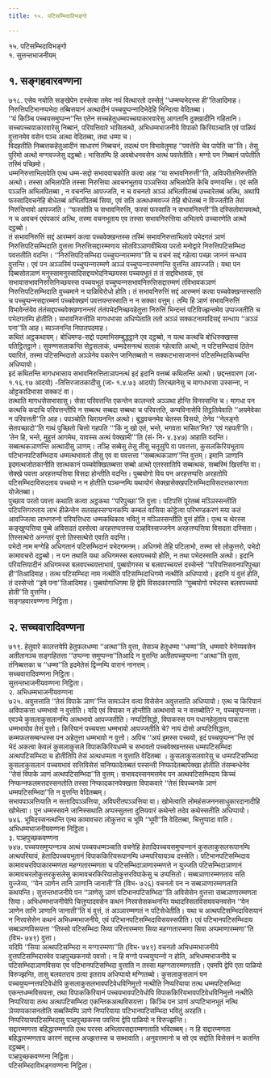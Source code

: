 ```yaml
---
title: १५. पटिसम्भिदाविभङ्गो

---
```

१५. पटिसम्भिदाविभङ्गो  
१. सुत्तन्तभाजनीयम्  


## १. सङ्गहवारवण्णना

७१८. एसेव नयोति सङ्खेपेन दस्सेत्वा तमेव नयं वित्थारतो दस्सेतुं ‘‘धम्मप्पभेदस्स ही’’तिआदिमाह। निरुत्तिपटिभानप्पभेदा तब्बिसयानं अत्थादीनं पच्‍चयुप्पन्‍नादिभेदेहि भिन्दित्वा वेदितब्बा।  
‘‘यं किञ्‍चि पच्‍चयसमुप्पन्‍न’’न्ति एतेन सच्‍चहेतुधम्मपच्‍चयाकारवारेसु आगतानि दुक्खादीनि गहितानि। सच्‍चपच्‍चयाकारवारेसु निब्बानं, परियत्तिवारे भासितत्थो, अभिधम्मभाजनीये विपाको किरियञ्‍चाति एवं पाळियं वुत्तानमेव वसेन पञ्‍च अत्था वेदितब्बा, तथा धम्मा च।  
विदहतीति निब्बत्तकहेतुआदीनं साधारणं निब्बचनं, तदत्थं पन विभावेतुमाह ‘‘पवत्तेति चेव पापेति चा’’ति। तेसु पुरिमो अत्थो मग्गवज्‍जेसु दट्ठब्बो। भासितम्पि हि अवबोधनवसेन अत्थं पवत्तेतीति। मग्गो पन निब्बानं पापेतीति तस्मिं पच्छिमो।  
धम्मनिरुत्ताभिलापेति एत्थ धम्म-सद्दो सभाववाचकोति कत्वा आह ‘‘या सभावनिरुत्ती’’ति, अविपरीतनिरुत्तीति अत्थो। तस्सा अभिलापेति तस्सा निरुत्तिया अवचनभूताय पञ्‍ञत्तिया अभिलापेति केचि वण्णयन्ति। एवं सति पञ्‍ञत्ति अभिलपितब्बा , न वचनन्ति आपज्‍जति, न च वचनतो अञ्‍ञं अभिलपितब्बं उच्‍चारेतब्बं अत्थि, अथापि फस्सादिवचनेहि बोधेतब्बं अभिलपितब्बं सिया, एवं सति अत्थधम्मवज्‍जं तेहि बोधेतब्बं न विज्‍जतीति तेसं निरुत्तिभावो आपज्‍जति। ‘‘फस्सोति च सभावनिरुत्ति, फस्सं फस्साति न सभावनिरुत्ती’’ति दस्सितोवायमत्थो, न च अवचनं एवंपकारं अत्थि, तस्मा वचनभूताय एव तस्सा सभावनिरुत्तिया अभिलापे उच्‍चारणेति अत्थो दट्ठब्बो।  
तं सभावनिरुत्तिं सद्दं आरम्मणं कत्वा पच्‍चवेक्खन्तस्स तस्मिं सभावनिरुत्ताभिलापे पभेदगतं ञाणं निरुत्तिपटिसम्भिदाति वुत्तत्ता निरुत्तिसद्दारम्मणाय सोतविञ्‍ञाणवीथिया परतो मनोद्वारे निरुत्तिपटिसम्भिदा पवत्ततीति वदन्ति। ‘‘निरुत्तिपटिसम्भिदा पच्‍चुप्पन्‍नारम्मणा’’ति च वचनं सद्दं गहेत्वा पच्छा जाननं सन्धाय वुत्तन्ति। एवं पन अञ्‍ञस्मिं पच्‍चुप्पन्‍नारम्मणे अञ्‍ञं पच्‍चुप्पन्‍नारम्मणन्ति वुत्तन्ति आपज्‍जति। यथा पन दिब्बसोतञाणं मनुस्सामनुस्सादिसद्दप्पभेदनिच्छयस्स पच्‍चयभूतं तं तं सद्दविभावकं, एवं सभावासभावनिरुत्तिनिच्छयस्स पच्‍चयभूतं पच्‍चुप्पन्‍नसभावनिरुत्तिसद्दारम्मणं तंविभावकञाणं निरुत्तिपटिसम्भिदाति वुच्‍चमाने न पाळिविरोधो होति। तं सभावनिरुत्तिं सद्दं आरम्मणं कत्वा पच्‍चवेक्खन्तस्साति च पच्‍चुप्पन्‍नसद्दारम्मणं पच्‍चवेक्खणं पवत्तयन्तस्साति न न सक्‍का वत्तुम्। तम्पि हि ञाणं सभावनिरुत्तिं विभावेन्तंयेव तंतंसद्दपच्‍चवेक्खणानन्तरं तंतंपभेदनिच्छयहेतुत्ता निरुत्तिं भिन्दन्तं पटिविज्झन्तमेव उप्पज्‍जतीति च पभेदगतम्पि होतीति। सभावनिरुत्तीति मागधभासा अधिप्पेताति ततो अञ्‍ञं सक्‍कटनामादिसद्दं सन्धाय ‘‘अञ्‍ञं पना’’ति आह। ब्यञ्‍जनन्ति निपातपदमाह।  
कथितं अट्ठकथायम्। बोधिमण्ड-सद्दो पठमाभिसम्बुद्धट्ठाने एव दट्ठब्बो, न यत्थ कत्थचि बोधिरुक्खस्स पतिट्ठितट्ठाने। सुवण्णसलाकन्ति सेट्ठसलाकं, धम्मदेसनत्थं सलाकं गहेत्वाति अत्थो, न पटिसम्भिदायं ठितेन पवारितं, तस्मा पटिसम्भिदातो अञ्‍ञेनेव पकारेन जानितब्बतो न सक्‍कटभासाजाननं पटिसम्भिदाकिच्‍चन्ति अधिप्पायो।  
इदं कथितन्ति मागधभासाय सभावनिरुत्तिताञापनत्थं इदं इदानि वत्तब्बं कथितन्ति अत्थो। छद्दन्तवारण (जा॰ १.१६.९७ आदयो) -तित्तिरजातकादीसु (जा॰ १.४.७३ आदयो) तिरच्छानेसु च मागधभासा उस्सन्‍ना, न ओट्टकादिभासा सक्‍कटं वा।  
तत्थाति मागधसेसभासासु। सेसा परिवत्तन्ति एकन्तेन कालन्तरे अञ्‍ञथा होन्ति विनस्सन्ति च। मागधा पन कत्थचि कदाचि परिवत्तन्तीपि न सब्बत्थ सब्बदा सब्बथा च परिवत्तति, कप्पविनासेपि तिट्ठतियेवाति ‘‘अयमेवेका न परिवत्तती’’ति आह। पपञ्‍चोति चिरायनन्ति अत्थो। बुद्धवचनमेव चेतस्स विसयो, तेनेव ‘‘नेलङ्गो सेतपच्छादो’’ति गाथं पुच्छितो चित्तो गहपति ‘‘‘किं नु खो एतं, भन्ते, भगवता भासित’न्ति? ‘एवं गहपती’ति। ‘तेन हि, भन्ते, मुहुत्तं आगमेथ, यावस्स अत्थं पेक्खामी’’’ति (सं॰ नि॰ ४.३४७) आहाति वदन्ति।  
सब्बत्थकञाणन्ति अत्थादीसु ञाणम्। तञ्हि सब्बेसु तेसु तीसु चतूसुपि वा पवत्तत्ता, कुसलकिरियभूताय पटिभानपटिसम्भिदाय धम्मत्थभावतो तीसु एव वा पवत्तत्ता ‘‘सब्बत्थकञाण’’न्ति वुत्तम्। इमानि ञाणानि इदमत्थजोतकानीति सात्थकानं पच्‍चवेक्खितब्बत्ता सब्बो अत्थो एतस्सातिपि सब्बत्थकं, सब्बस्मिं खित्तन्ति वा। सेक्खे पवत्ता अरहत्तप्पत्तिया विसदा होन्तीति वदन्ति। पुब्बयोगो विय पन अरहत्तप्पत्ति अरहतोपि पटिसम्भिदाविसदताय पच्‍चयो न न होतीति पञ्‍चन्‍नम्पि यथायोगं सेक्खासेक्खपटिसम्भिदाविसदत्तकारणता योजेतब्बा।  
पुच्छाय परतो पवत्ता कथाति कत्वा अट्ठकथा ‘‘परिपुच्छा’’ति वुत्ता। पटिपत्तिं पूरेतब्बं मञ्‍ञिस्सन्तीति पटिपत्तिगरुताय लाभं हीळेन्तेन सतसहस्सग्घनकम्पि कम्बलं वासिया कोट्टेत्वा परिभण्डकरणं मया कतं आवज्‍जित्वा लाभगरुनो परियत्तिधरा धम्मकथिकाव भवितुं न मञ्‍ञिस्सन्तीति वुत्तं होति। एत्थ च थेरस्स कङ्खुप्पत्तिया पुब्बे अविसदतं दस्सेत्वा अरहत्तप्पत्तस्स पञ्हविस्सज्‍जनेन अरहत्तप्पत्तिया विसदता दस्सिता। तिस्सत्थेरो अनन्तरं वुत्तो तिस्सत्थेरो एवाति वदन्ति।  
पभेदो नाम मग्गेहि अधिगतानं पटिसम्भिदानं पभेदगमनम्। अधिगमो तेहि पटिलाभो, तस्मा सो लोकुत्तरो, पभेदो कामावचरो दट्ठब्बो। न पन तथाति यथा अधिगमस्स बलवपच्‍चयो होति, न तथा पभेदस्साति अत्थो। इदानि परियत्तियादीनं अधिगमस्स बलवपच्‍चयत्ताभावं, पुब्बयोगस्स च बलवपच्‍चयत्तं दस्सेन्तो ‘‘परियत्तिसवनपरिपुच्छा ही’’तिआदिमाह। तत्थ पटिसम्भिदा नाम नत्थीति पटिसम्भिदाधिगमो नत्थीति अधिप्पायो। इदानि यं वुत्तं होति, तं दस्सेन्तो ‘‘इमे पना’’तिआदिमाह। पुब्बयोगाधिगमा हि द्वेपि विसदकारणाति ‘‘पुब्बयोगो पभेदस्स बलवपच्‍चयो होती’’ति वुत्तन्ति।  
सङ्गहवारवण्णना निट्ठिता।  


## २. सच्‍चवारादिवण्णना

७१९. हेतुवारे कालत्तयेपि हेतुफलधम्मा ‘‘अत्था’’ति वुत्ता, तेसञ्‍च हेतुधम्मा ‘‘धम्मा’’ति, धम्मवारे वेनेय्यवसेन अतीतानञ्‍च सङ्गहितत्ता ‘‘उप्पन्‍ना समुप्पन्‍ना’’तिआदि न वुत्तन्ति अतीतपच्‍चुप्पन्‍ना ‘‘अत्था’’ति वुत्ता, तंनिब्बत्तका च ‘‘धम्मा’’ति इदमेतेसं द्विन्‍नम्पि वारानं नानत्तम्।  
सच्‍चवारादिवण्णना निट्ठिता।  
सुत्तन्तभाजनीयवण्णना निट्ठिता।  
२. अभिधम्मभाजनीयवण्णना  
७२५. अवुत्तत्ताति ‘‘तेसं विपाके ञाण’’न्ति सामञ्‍ञेन वत्वा विसेसेन अवुत्तत्ताति अधिप्पायो। एत्थ च किरियानं अविपाकत्ता धम्मभावो न वुत्तोति। यदि एवं विपाका न होन्तीति अत्थभावो च न वत्तब्बोति? न, पच्‍चयुप्पन्‍नत्ता। एवञ्‍चे कुसलाकुसलानम्पि अत्थभावो आपज्‍जतीति। नप्पटिसिद्धो, विपाकस्स पन पधानहेतुताय पाकटत्ता धम्मभावोव तेसं वुत्तो। किरियानं पच्‍चयत्ता धम्मभावो आपज्‍जतीति चे? नायं दोसो अप्पटिसिद्धत्ता, कम्मफलसम्बन्धस्स पन अहेतुत्ता धम्मभावो न वुत्तो। अपिच ‘‘अयं इमस्स पच्‍चयो, इदं पच्‍चयुप्पन्‍न’’न्ति एवं भेदं अकत्वा केवलं कुसलाकुसले विपाककिरियधम्मे च सभावतो पच्‍चवेक्खन्तस्स धम्मपटिसम्भिदा अत्थपटिसम्भिदा च होतीतिपि तेसं अत्थधम्मता न वुत्ताति वेदितब्बा । कुसलाकुसलवारेसु च धम्मपटिसम्भिदा कुसलाकुसलानं पच्‍चयभावं सत्तिविसेसं सनिप्फादेतब्बतं पस्सन्ती निप्फादेतब्बापेक्खा होतीति तंसम्बन्धेनेव ‘‘तेसं विपाके ञाणं अत्थपटिसम्भिदा’’ति वुत्तम्। सभावदस्सनमत्तमेव पन अत्थपटिसम्भिदाय किच्‍चं निप्फन्‍नफलमत्तदस्सनतोति तस्सा निप्फादकानपेक्खत्ता विपाकवारे ‘‘तेसं विपच्‍चनके ञाणं धम्मपटिसम्भिदा’’ति न वुत्तन्ति वेदितब्बम्।  
सभावपञ्‍ञत्तियाति न सत्तादिपञ्‍ञत्तिया, अविपरीतपञ्‍ञत्तिया वा। खोभेत्वाति लोमहंसजननसाधुकारदानादीहि खोभेत्वा। पुन धम्मस्सवने जानिस्सथाति अप्पस्सुतत्ता दुतियवारं कथेन्तो तदेव कथेस्सतीति अधिप्पायो।  
७४६. भूमिदस्सनत्थन्ति एत्थ कामावचरा लोकुत्तरा च भूमि ‘‘भूमी’’ति वेदितब्बा, चित्तुप्पादा वाति।  
अभिधम्मभाजनीयवण्णना निट्ठिता।  
३. पञ्हपुच्छकवण्णना  
७४७. पच्‍चयसमुप्पन्‍नञ्‍च अत्थं पच्‍चयधम्मञ्‍चाति वचनेहि हेतादिपच्‍चयसमुप्पन्‍नानं कुसलाकुसलरूपानम्पि अत्थपरियायं, हेतादिपच्‍चयभूतानं विपाककिरियरूपानम्पि धम्मपरियायञ्‍च दस्सेति। पटिभानपटिसम्भिदाय कामावचरविपाकारम्मणता महग्गतारम्मणता च पटिसम्भिदाञाणारम्मणत्ते न युज्‍जति पटिसम्भिदाञाणानं कामावचरलोकुत्तरकुसलेसु कामावचरकिरियालोकुत्तरविपाकेसु च उप्पत्तितो। सब्बञाणारम्मणताय सति युज्‍जेय्य, ‘‘येन ञाणेन तानि ञाणानि जानाती’’ति (विभ॰ ७२६) वचनतो पन न सब्बञाणारम्मणताति कथयन्ति। सुत्तन्तभाजनीये पन ‘‘ञाणेसु ञाणं पटिभानपटिसम्भिदा’’ति अविसेसेन वुत्तत्ता सब्बञाणारम्मणता सिया। अभिधम्मभाजनीयेपि चित्तुप्पादवसेन कथनं निरवसेसकथनन्ति यथादस्सितविसयवचनवसेन ‘‘येन ञाणेन तानि ञाणानि जानाती’’ति यं वुत्तं, तं अञ्‍ञारम्मणतं न पटिसेधेतीति। यथा च अत्थपटिसम्भिदाविसयानं न निरवसेसेन कथनं अभिधम्मभाजनीये, एवं पटिभानपटिसम्भिदाविसयस्सपीति। एवं पटिभानपटिसम्भिदाय सब्बञाणविसयत्ता ‘‘तिस्सो पटिसम्भिदा सिया परित्तारम्मणा सिया महग्गतारम्मणा सिया अप्पमाणारम्मणा’’ति (विभ॰ ७४९) वुत्ता।  
यदिपि ‘‘सिया अत्थपटिसम्भिदा न मग्गारम्मणा’’ति (विभ॰ ७४९) वचनतो अभिधम्मभाजनीये वुत्तपटिसम्भिदास्वेव पञ्हपुच्छकनयो पवत्तो। न हि मग्गो पच्‍चयुप्पन्‍नो न होति, अभिधम्मभाजनीये च पटिसम्भिदाञाणविसया एव पटिभानपटिसम्भिदा वुत्ताति न तस्सा महग्गतारम्मणताति। एवमपि द्वेपि एता पाळियो विरुज्झन्ति, तासु बलवतराय ठत्वा इतराय अधिप्पायो मग्गितब्बो। कुसलाकुसलानं पन पच्‍चयुप्पन्‍नत्तपटिवेधोपि कुसलाकुसलभावपटिवेधविनिमुत्तो नत्थीति निप्परियाया तत्थ धम्मपटिसम्भिदा एकन्तधम्मविसयत्ता, तथा विपाककिरियानं पच्‍चयभावपटिवेधोपि विपाककिरियभावपटिवेधविनिमुत्तो नत्थीति निप्परियाया तत्थ अत्थपटिसम्भिदा एकन्तिकअत्थविसयत्ता। किञ्‍चि पन ञाणं अप्पटिभानभूतं नत्थि ञेय्यप्पकासनतोति सब्बस्मिम्पि ञाणे निप्परियाया पटिभानपटिसम्भिदा भवितुं अरहति। निप्परियायपटिसम्भिदासु पञ्हपुच्छकस्स पवत्तियं द्वेपि पाळियो न विरुज्झन्ति।  
सद्दारम्मणत्ता बहिद्धारम्मणाति एत्थ परस्स अभिलापसद्दारम्मणत्ताति भवितब्बम्। न हि सद्दारम्मणता बहिद्धारम्मणताय कारणं सद्दस्स अज्झत्तस्स च सब्भावाति। अनुवत्तमानो च सो एव सद्दोति विसेसनं न कतन्ति दट्ठब्बम्।  
पञ्हपुच्छकवण्णना निट्ठिता।  
पटिसम्भिदाविभङ्गवण्णना निट्ठिता।  